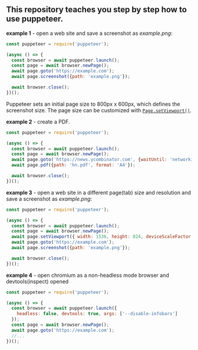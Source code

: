 ## This repository teaches you step by step how to use puppeteer.

 
**example 1** -  open a web site and save a screenshot as *example.png*:

```js
const puppeteer = require('puppeteer');

(async () => {
  const browser = await puppeteer.launch();
  const page = await browser.newPage();
  await page.goto('https://example.com');
  await page.screenshot({path: 'example.png'});

  await browser.close();
})();
```
Puppeteer sets an initial page size to 800px x 600px, which defines the screenshot size. The page size can be customized  with [`Page.setViewport()`](https://github.com/GoogleChrome/puppeteer/blob/master/docs/api.md#pagesetviewportviewport).

**example 2** - create a PDF.

```js
const puppeteer = require('puppeteer');

(async () => {
  const browser = await puppeteer.launch();
  const page = await browser.newPage();
  await page.goto('https://news.ycombinator.com', {waitUntil: 'networkidle2'});
  await page.pdf({path: 'hn.pdf', format: 'A4'});

  await browser.close();
})();
```
**example 3** -  open a web site in a different page(tab) size and resolution and save a screenshot as *example.png*:

```js
const puppeteer = require('puppeteer');

(async () => {
  const browser = await puppeteer.launch();
  const page = await browser.newPage();
  await page.setViewport({ width: 1536, height: 824, deviceScaleFactor: 2 });
  await page.goto('https://example.com');
  await page.screenshot({path: 'example.png'});

  await browser.close();
})();
```

**example 4** -  open chromium as a non-headless mode browser and devtools(inspect) opened

```js
const puppeteer = require('puppeteer');

(async () => {
  const browser = await puppeteer.launch({
    headless: false, devtools: true, args: ['--disable-infobars']
  });
  const page = await browser.newPage(); 
  await page.goto('https://example.com');
  //...
})();
```
 
